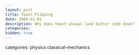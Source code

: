 ```yaml
---
layout: post
title: Toast Flipping
date: 2000-01-01
description: Why does toast always land butter side down?
categories:
hidden: true
---
```

categories: physics classical-mechanics
